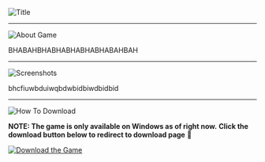 ![Title](https://i.imgur.com/nzAWKJB.png)

---
![About Game](https://i.imgur.com/JILHkdl.png)

BHABAHBHABHABHABHABHABAHBAH

---
![Screenshots](https://i.imgur.com/2wJLKBV.png)

bhcfiuwbduiwqbdwbidbiwdbidbid

---
![How To Download](https://i.imgur.com/if6hyO7.png)

**NOTE: The game is only available on Windows as of right now.** 
**Click the download button below to redirect to download page** :arrow_down_small:



[![Download the Game](https://i.imgur.com/fviDXfc.png)](https://radiantgames.itch.io)
